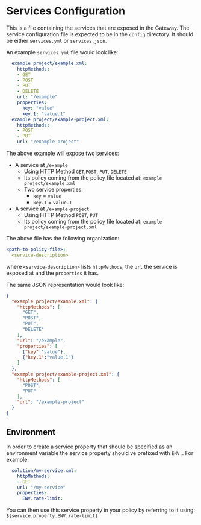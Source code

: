 # Services Configuration
This is a file containing the services that are exposed in the Gateway.
The service configuration file is expected to be in the `config` directory. It should be either `services.yml` or `services.json`.

An example `services.yml` file would look like:
```yaml
  example project/example.xml:
    httpMethods:
    - GET
    - POST
    - PUT
    - DELETE
    url: "/example"
    properties:
      key: "value"
      key.1: "value.1"
  example project/example-project.xml:
    httpMethods:
    - POST
    - PUT
    url: "/example-project"
  ```
The above example will expose two services:
* A service at `/example`
  * Using HTTP Method `GET`,`POST`, `PUT`, `DELETE` 
  * Its policy coming from the policy file located at: `example project/example.xml`
  * Two service properties:
    * `key` = `value`
    * `key.1` = `value.1`
* A service at `/example-project` 
  * Using HTTP Method `POST`, `PUT` 
  * Its policy coming from the policy file located at: `example project/example-project.xml`

The above file has the following organization:
```yaml
<path-to-policy-file>:
  <service-description>
```
where `<service-description>` lists `httpMethods`, the `url` the service is exposed at and the `properties` it has.

The same JSON representation would look like:
```json
{
  "example project/example.xml": {
    "httpMethods": [
      "GET",
      "POST",
      "PUT",
      "DELETE"
    ],
    "url": "/example",
    "properties": [
      {"key":"value"},
      {"key.1":"value.1"}
    ]
  },
  "example project/example-project.xml": {
    "httpMethods": [
      "POST",
      "PUT"
    ],
    "url": "/example-project"
  }
}
```

## Environment
In order to create a service property that should be specified as an environment variable the service property should ve prefixed with `ENV.`. For example:
```yaml
  solution/my-service.xml:
    httpMethods:
    - GET
    url: "/my-service"
    properties:
      ENV.rate-limit:
```
You can then use this service property in your policy by referring to it using: `${service.property.ENV.rate-limit}`